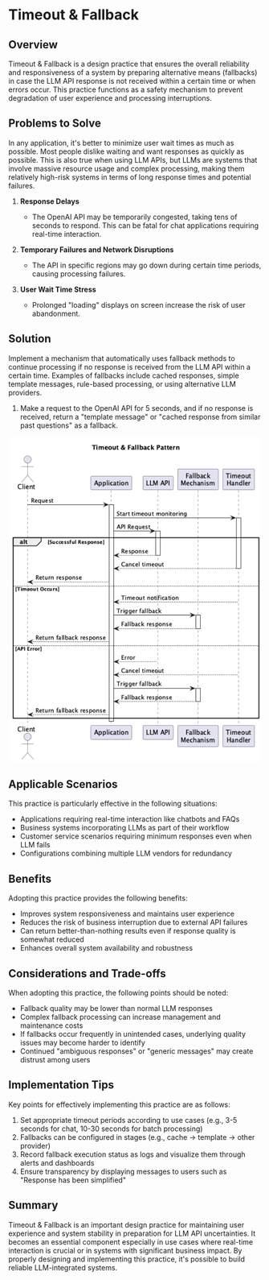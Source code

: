 # Timeout & Fallback

## Overview

Timeout & Fallback is a design practice that ensures the overall reliability and responsiveness of a system by preparing alternative means (fallbacks) in case the LLM API response is not received within a certain time or when errors occur. This practice functions as a safety mechanism to prevent degradation of user experience and processing interruptions.

## Problems to Solve

In any application, it's better to minimize user wait times as much as possible. Most people dislike waiting and want responses as quickly as possible. This is also true when using LLM APIs, but LLMs are systems that involve massive resource usage and complex processing, making them relatively high-risk systems in terms of long response times and potential failures.

1. **Response Delays**
   - The OpenAI API may be temporarily congested, taking tens of seconds to respond. This can be fatal for chat applications requiring real-time interaction.

2. **Temporary Failures and Network Disruptions**
   - The API in specific regions may go down during certain time periods, causing processing failures.

3. **User Wait Time Stress**
   - Prolonged "loading" displays on screen increase the risk of user abandonment.

## Solution

Implement a mechanism that automatically uses fallback methods to continue processing if no response is received from the LLM API within a certain time. Examples of fallbacks include cached responses, simple template messages, rule-based processing, or using alternative LLM providers.

1. Make a request to the OpenAI API for 5 seconds, and if no response is received, return a "template message" or "cached response from similar past questions" as a fallback.

![img](./uml/images/timeout_and_fallback_pattern.png)

## Applicable Scenarios

This practice is particularly effective in the following situations:

- Applications requiring real-time interaction like chatbots and FAQs
- Business systems incorporating LLMs as part of their workflow
- Customer service scenarios requiring minimum responses even when LLM fails
- Configurations combining multiple LLM vendors for redundancy

## Benefits

Adopting this practice provides the following benefits:

- Improves system responsiveness and maintains user experience
- Reduces the risk of business interruption due to external API failures
- Can return better-than-nothing results even if response quality is somewhat reduced
- Enhances overall system availability and robustness

## Considerations and Trade-offs

When adopting this practice, the following points should be noted:

- Fallback quality may be lower than normal LLM responses
- Complex fallback processing can increase management and maintenance costs
- If fallbacks occur frequently in unintended cases, underlying quality issues may become harder to identify
- Continued "ambiguous responses" or "generic messages" may create distrust among users

## Implementation Tips

Key points for effectively implementing this practice are as follows:

1. Set appropriate timeout periods according to use cases (e.g., 3-5 seconds for chat, 10-30 seconds for batch processing)
2. Fallbacks can be configured in stages (e.g., cache → template → other provider)
3. Record fallback execution status as logs and visualize them through alerts and dashboards
4. Ensure transparency by displaying messages to users such as "Response has been simplified"

## Summary

Timeout & Fallback is an important design practice for maintaining user experience and system stability in preparation for LLM API uncertainties. It becomes an essential component especially in use cases where real-time interaction is crucial or in systems with significant business impact. By properly designing and implementing this practice, it's possible to build reliable LLM-integrated systems.
